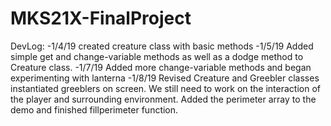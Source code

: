 # MKS21X-FinalProject
DevLog:
-1/4/19 created creature class with basic methods
-1/5/19 Added simple get and change-variable methods as well as a dodge method to Creature class.
-1/7/19 Added more change-variable methods and began experimenting with lanterna
-1/8/19 Revised Creature and Greebler classes instantiated greeblers on screen. We still need to work on the interaction of the player and surrounding environment. Added the perimeter array to the demo and finished fillperimeter function.
